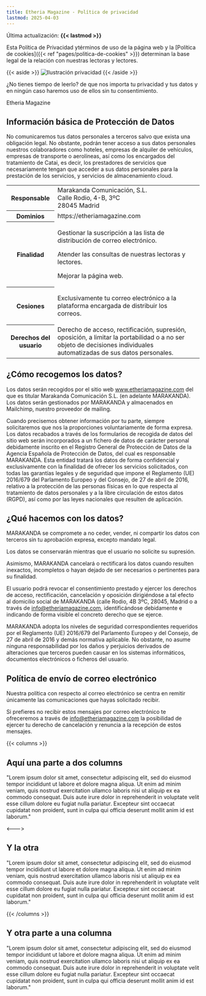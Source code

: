 ```yaml
---
title: Etheria Magazine - Política de privacidad
lastmod: 2025-04-03
---
```


Última actualización: **{{< lastmod >}}**


Esta Política de Privacidad ytérminos de uso de la página web y la [Política de
cookies]({{< ref "pages/politica-de-cookies" >}}) determinan la base legal de la
relación con nuestras lectoras y lectores.

{{< aside >}}
  ![Ilustración privacidad](./ilustración-privacidad.svg)
{{< /aside >}}

¿No tienes tiempo de leerlo?  de que nos importa tu privacidad y
tus datos y en ningún caso haremos uso de ellos sin tu consentimiento.

Etheria Magazine


## Información básica de Protección de Datos

<table class="align-top">
<thead><tr></tr></thead>
<tbody>
  <tr>
    <th>Responsable</th>
    <td>
      Marakanda Comunicación, S.L.<br>
      Calle Rodio, 4-B, 3ºC<br>
      28045 Madrid
    <td>
  </tr>
  <tr>
    <th>Dominios</th>
    <td>
      https://etheriamagazine.com
    <td>
  </tr>  
  <tr>
    <th>Finalidad</th>
    <td>
      <p>Gestionar la suscripción a las lista de distribución de correo electrónico.</p>
      <p>Atender las consultas de nuestras lectoras y lectores.</p>
      <p>Mejorar la página web.</p>
    </td>
  </tr>
  <tr>
    <th>Cesiones</th>
    <td>
      <p>Exclusivamente tu correo electrónico a la plataforma encargada de distribuir los correos.</p>
    </td>
  </tr>  
  <tr>
    <th>Derechos del usuario</th>
    <td>
      Derecho de acceso, rectificación, supresión, oposición, a limitar la portabilidad o a no ser objeto de decisiones individuales automatizadas de sus datos personales.
    </td>
  </tr>  

  No comunicaremos tus datos personales a terceros salvo que exista una obligación legal. No obstante, podrán tener acceso a sus datos personales nuestros colaboradores como hoteles, empresas de alquiler de vehículos, empresas de transporte o aerolíneas, así como los encargados del tratamiento de Catai, es decir, los prestadores de servicios que necesariamente tengan que acceder a sus datos personales para la prestación de los servicios, y servicios de almacenamiento cloud.
</tbody>
</table>



## ¿Cómo recogemos los datos?

Los datos serán recogidos por el sitio web www.etheriamagazine.com del que es titular Marakanda Comunicación S.L. (en adelante MARAKANDA). Los datos serán gestionados por MARAKANDA y almacenados en Mailchimp, nuestro proveedor de mailing.


Cuando precisemos obtener información por tu parte, siempre solicitaremos que nos la proporciones voluntariamente de forma expresa. Los datos recabados a través de los formularios de recogida de datos del sitio web serán incorporados a un fichero de datos de carácter personal debidamente inscrito en el Registro General de Protección de Datos de la Agencia Española de Protección de Datos, del cual es responsable MARAKANDA. Esta entidad tratará los datos de forma confidencial y exclusivamente con la finalidad de ofrecer los servicios solicitados, con todas las garantías legales y de seguridad que impone el Reglamento (UE) 2016/679 del Parlamento Europeo y del Consejo, de 27 de abril de 2016, relativo a la protección de las personas físicas en lo que respecta al tratamiento de datos personales y a la libre circulación de estos datos (RGPD), así como por las leyes nacionales que resulten de aplicación.

## ¿Qué hacemos con los datos?

MARAKANDA se compromete a no ceder, vender, ni compartir los datos con terceros sin tu aprobación expresa, excepto mandato legal.

Los datos se conservarán mientras que el usuario no solicite su supresión.

Asimismo, MARAKANDA cancelará o rectificará los datos cuando resulten inexactos, incompletos o hayan dejado de ser necesarios o pertinentes para su finalidad.

El usuario podrá revocar el consentimiento prestado y ejercer los derechos de acceso, rectificación, cancelación y oposición dirigiéndose a tal efecto al domicilio social de MARAKANDA (calle Rodio, 4B 3ºC, 28045, Madrid o a través de info@etheriamagazine.com, identificándose debidamente e indicando de forma visible el concreto derecho que se ejerce.

MARAKANDA adopta los niveles de seguridad correspondientes requeridos por el Reglamento (UE) 2016/679 del Parlamento Europeo y del Consejo, de 27 de abril de 2016 y demás normativa aplicable. No obstante, no asume ninguna responsabilidad por los daños y perjuicios derivados de alteraciones que terceros pueden causar en los sistemas informáticos, documentos electrónicos o ficheros del usuario.

## Política de envío de correo electrónico 

Nuestra política con respecto al correo electrónico se centra en remitir únicamente las comunicaciones que hayas solicitado recibir.

Si prefieres no recibir estos mensajes por correo electrónico te ofreceremos a través de info@etheriamagazine.com la posibilidad de ejercer tu derecho de cancelación y renuncia a la recepción de estos mensajes.



{{< columns >}}
## Aquí una parte a dos columns

"Lorem ipsum dolor sit amet, consectetur adipiscing elit, sed do eiusmod tempor incididunt ut labore et dolore magna aliqua. Ut enim ad minim veniam, quis nostrud exercitation ullamco laboris nisi ut aliquip ex ea commodo consequat. Duis aute irure dolor in reprehenderit in voluptate velit esse cillum dolore eu fugiat nulla pariatur. Excepteur sint occaecat cupidatat non proident, sunt in culpa qui officia deserunt mollit anim id est laborum."

<--->
## Y la otra
"Lorem ipsum dolor sit amet, consectetur adipiscing elit, sed do eiusmod tempor incididunt ut labore et dolore magna aliqua. Ut enim ad minim veniam, quis nostrud exercitation ullamco laboris nisi ut aliquip ex ea commodo consequat. Duis aute irure dolor in reprehenderit in voluptate velit esse cillum dolore eu fugiat nulla pariatur. Excepteur sint occaecat cupidatat non proident, sunt in culpa qui officia deserunt mollit anim id est laborum."

{{< /columns >}}

## Y otra parte a una columna
"Lorem ipsum dolor sit amet, consectetur adipiscing elit, sed do eiusmod tempor incididunt ut labore et dolore magna aliqua. Ut enim ad minim veniam, quis nostrud exercitation ullamco laboris nisi ut aliquip ex ea commodo consequat. Duis aute irure dolor in reprehenderit in voluptate velit esse cillum dolore eu fugiat nulla pariatur. Excepteur sint occaecat cupidatat non proident, sunt in culpa qui officia deserunt mollit anim id est laborum."

